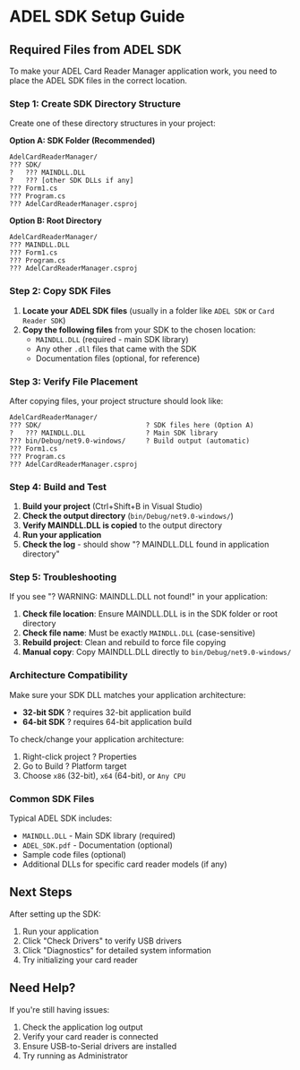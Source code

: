 # ADEL SDK Setup Guide

## Required Files from ADEL SDK

To make your ADEL Card Reader Manager application work, you need to place the ADEL SDK files in the correct location.

### Step 1: Create SDK Directory Structure

Create one of these directory structures in your project:

**Option A: SDK Folder (Recommended)**
```
AdelCardReaderManager/
??? SDK/
?   ??? MAINDLL.DLL
?   ??? [other SDK DLLs if any]
??? Form1.cs
??? Program.cs
??? AdelCardReaderManager.csproj
```

**Option B: Root Directory**
```
AdelCardReaderManager/
??? MAINDLL.DLL
??? Form1.cs
??? Program.cs
??? AdelCardReaderManager.csproj
```

### Step 2: Copy SDK Files

1. **Locate your ADEL SDK files** (usually in a folder like `ADEL SDK` or `Card Reader SDK`)
2. **Copy the following files** from your SDK to the chosen location:
   - `MAINDLL.DLL` (required - main SDK library)
   - Any other `.dll` files that came with the SDK
   - Documentation files (optional, for reference)

### Step 3: Verify File Placement

After copying files, your project structure should look like:

```
AdelCardReaderManager/
??? SDK/                          ? SDK files here (Option A)
?   ??? MAINDLL.DLL               ? Main SDK library
??? bin/Debug/net9.0-windows/     ? Build output (automatic)
??? Form1.cs
??? Program.cs
??? AdelCardReaderManager.csproj
```

### Step 4: Build and Test

1. **Build your project** (Ctrl+Shift+B in Visual Studio)
2. **Check the output directory** (`bin/Debug/net9.0-windows/`)
3. **Verify MAINDLL.DLL is copied** to the output directory
4. **Run your application**
5. **Check the log** - should show "? MAINDLL.DLL found in application directory"

### Step 5: Troubleshooting

If you see "? WARNING: MAINDLL.DLL not found!" in your application:

1. **Check file location**: Ensure MAINDLL.DLL is in the SDK folder or root directory
2. **Check file name**: Must be exactly `MAINDLL.DLL` (case-sensitive)
3. **Rebuild project**: Clean and rebuild to force file copying
4. **Manual copy**: Copy MAINDLL.DLL directly to `bin/Debug/net9.0-windows/`

### Architecture Compatibility

Make sure your SDK DLL matches your application architecture:
- **32-bit SDK** ? requires 32-bit application build
- **64-bit SDK** ? requires 64-bit application build

To check/change your application architecture:
1. Right-click project ? Properties
2. Go to Build ? Platform target
3. Choose `x86` (32-bit), `x64` (64-bit), or `Any CPU`

### Common SDK Files

Typical ADEL SDK includes:
- `MAINDLL.DLL` - Main SDK library (required)
- `ADEL_SDK.pdf` - Documentation (optional)
- Sample code files (optional)
- Additional DLLs for specific card reader models (if any)

## Next Steps

After setting up the SDK:
1. Run your application
2. Click "Check Drivers" to verify USB drivers
3. Click "Diagnostics" for detailed system information
4. Try initializing your card reader

## Need Help?

If you're still having issues:
1. Check the application log output
2. Verify your card reader is connected
3. Ensure USB-to-Serial drivers are installed
4. Try running as Administrator